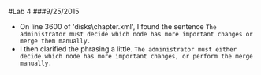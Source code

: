 #Lab 4
###9/25/2015

* On line 3600 of 'disks\chapter.xml', I found the sentence `The administrator must decide which node has more important changes or merge them manually.`
* I then clarified the phrasing a little. `The administrator must either decide which node has more important changes, or perform the merge manually.`
